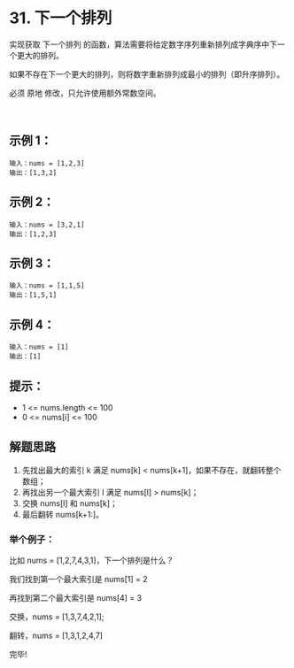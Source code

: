 # 31. 下一个排列

实现获取 下一个排列 的函数，算法需要将给定数字序列重新排列成字典序中下一个更大的排列。

如果不存在下一个更大的排列，则将数字重新排列成最小的排列（即升序排列）。

必须 原地 修改，只允许使用额外常数空间。

 

## 示例 1：
```
输入：nums = [1,2,3]
输出：[1,3,2]
```

## 示例 2：
```
输入：nums = [3,2,1]
输出：[1,2,3]
```

## 示例 3：
```
输入：nums = [1,1,5]
输出：[1,5,1]
```

## 示例 4：
```
输入：nums = [1]
输出：[1]
```

## 提示：

+ 1 <= nums.length <= 100
+ 0 <= nums[i] <= 100

## 解题思路
1. 先找出最大的索引 k 满足 nums[k] < nums[k+1]，如果不存在，就翻转整个数组；
2. 再找出另一个最大索引 l 满足 nums[l] > nums[k]；
3. 交换 nums[l] 和 nums[k]；
4. 最后翻转 nums[k+1:]。

### 举个例子：

比如 nums = [1,2,7,4,3,1]，下一个排列是什么？

我们找到第一个最大索引是 nums[1] = 2

再找到第二个最大索引是 nums[4] = 3

交换，nums = [1,3,7,4,2,1];

翻转，nums = [1,3,1,2,4,7]

完毕!
